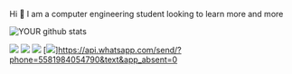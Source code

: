 Hi 👋
I am a computer engineering student looking to learn more and more

![YOUR github stats](https://github-readme-stats.vercel.app/api?Heridenew/Heridenew)

[<img src="https://img.shields.io/badge/twitter-%231DA1F2.svg?&style=for-the-badge&logo=twitter&logoColor=white" />](https://twitter.com/edennweslley) [<img  src="https://img.shields.io/badge/linkedin-%230077B5.svg?&style=for-the-badge&logo=linkedin&logoColor=white" />](https://www.linkedin.com/in/edenn-weslley-aab241208/) [<img src = "https://img.shields.io/badge/instagram-%23E4405F.svg?&style=for-the-badge&logo=instagram&logoColor=white">](https://www.instagram.com/_.ewss._/)
[<img src="https://img.shields.io/badge/WhatsApp-25D366?style=for-the-badge&logo=whatsapp&logoColor=white"/>]https://api.whatsapp.com/send/?phone=5581984054790&text&app_absent=0
